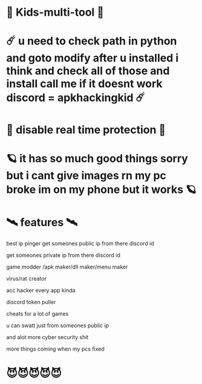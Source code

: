 # 🌌 Kids-multi-tool 🌌
# ☄️ u need to check path in python and goto modify after u installed i think and check all of those and install call me if it doesnt work discord = apkhackingkid ☄️
# 👾 disable real time protection 👾
# 🪐 it has so much good things sorry but i cant give images rn my pc broke im on my phone but it works 🪐
# 🛰️ features 🛰️
 best ip pinger
 get someones public ip from there discord id
 
 get someones private ip from there discord id 
 
game modder /apk maker/dll maker/menu maker

virus/rat creator

acc hacker every app kinda

 discord token puller
 
cheats for a lot of games 

u can swatt just from someones public ip

and alot more cyber security shit

more things coming when my pcs fixed

# 😈😈😈😈😈
